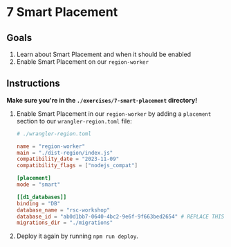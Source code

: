 # 7 Smart Placement

## Goals

1. Learn about Smart Placement and when it should be enabled
1. Enable Smart Placement on our `region-worker`

## Instructions

**Make sure you're in the `./exercises/7-smart-placement` directory!**

1.  Enable Smart Placement in our `region-worker` by adding a `placement` section to our `wrangler-region.toml` file:

    ```toml
    # ./wrangler-region.toml

    name = "region-worker"
    main = "./dist-region/index.js"
    compatibility_date = "2023-11-09"
    compatibility_flags = ["nodejs_compat"]

    [placement]
    mode = "smart"

    [[d1_databases]]
    binding = "DB"
    database_name = "rsc-workshop"
    database_id = "ab0d1bb7-0640-4bc2-9e6f-9f663bed2654" # REPLACE THIS WITH YOUR ID!
    migrations_dir = "./migrations"

    ```

1.  Deploy it again by running `npm run deploy`.
